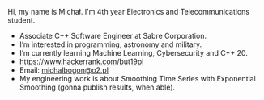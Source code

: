 Hi, my name is Michał. I'm 4th year Electronics and Telecommunications student.
- Associate C++ Software Engineer at Sabre Corporation.
- I’m interested in programming, astronomy and military.
- I’m currently learning Machine Learning, Cybersecurity and C++ 20.
- https://www.hackerrank.com/but19pl
- Email: michalbogon@o2.pl
- My engineering work is about Smoothing Time Series with Exponential Smoothing (gonna publish results, when able).
